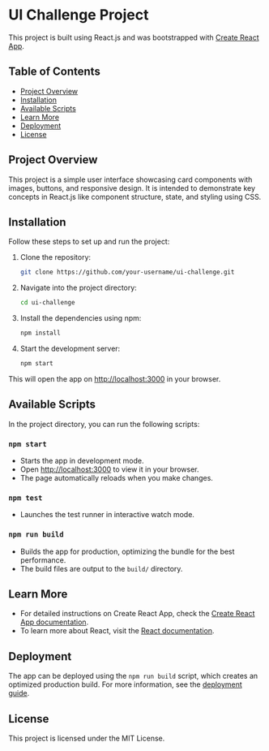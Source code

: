 # UI Challenge Project

This project is built using React.js and was bootstrapped with [Create React App](https://github.com/facebook/create-react-app).

## Table of Contents
- [Project Overview](#project-overview)
- [Installation](#installation)
- [Available Scripts](#available-scripts)
- [Learn More](#learn-more)
- [Deployment](#deployment)
- [License](#license)

## Project Overview
This project is a simple user interface showcasing card components with images, buttons, and responsive design. It is intended to demonstrate key concepts in React.js like component structure, state, and styling using CSS.

## Installation

Follow these steps to set up and run the project:

1. Clone the repository:
    ```bash
    git clone https://github.com/your-username/ui-challenge.git
    ```

2. Navigate into the project directory:
    ```bash
    cd ui-challenge
    ```

3. Install the dependencies using npm:
    ```bash
    npm install
    ```

4. Start the development server:
    ```bash
    npm start
    ```

This will open the app on [http://localhost:3000](http://localhost:3000) in your browser.

## Available Scripts

In the project directory, you can run the following scripts:

### `npm start`
- Starts the app in development mode.
- Open [http://localhost:3000](http://localhost:3000) to view it in your browser.
- The page automatically reloads when you make changes.

### `npm test`
- Launches the test runner in interactive watch mode.

### `npm run build`
- Builds the app for production, optimizing the bundle for the best performance.
- The build files are output to the `build/` directory.

## Learn More

- For detailed instructions on Create React App, check the [Create React App documentation](https://facebook.github.io/create-react-app/docs/getting-started).
- To learn more about React, visit the [React documentation](https://reactjs.org/).

## Deployment

The app can be deployed using the `npm run build` script, which creates an optimized production build. For more information, see the [deployment guide](https://facebook.github.io/create-react-app/docs/deployment).

## License

This project is licensed under the MIT License.
